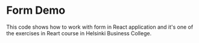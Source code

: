 # Form Demo

This code shows how to work with form in React application and it's one of the exercises in Reart course in Helsinki Business College.
